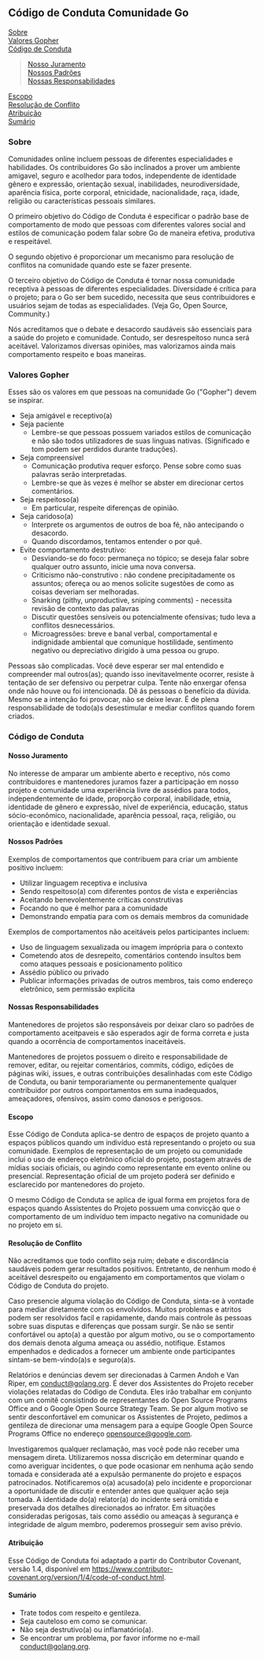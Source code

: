 ## Código de Conduta Comunidade Go




[Sobre](#sobre)\
[Valores Gopher](#valores-gopher)\
[Código de Conduta](#codigo-conduta)
> [Nosso Juramento](#nosso-juramento)\
> [Nossos Padrões](#nossos-padroes)\
> [Nossas Responsabilidades](#nossas-responsabilidades)

[Escopo](#escopo)\
[Resolução de Conflito](#resolu%c3%a7%c3%a3o-de-conflito)\
[Atribuição](#atribui%c3%a7%c3%a3o)\
[Sumário](#Sumário)





### Sobre
Comunidades online incluem pessoas de diferentes especialidades e habilidades. Os contribuidores Go são inclinados a prover um ambiente amigavel, 
seguro e acolhedor para todos, independente de identidade gênero e expressão, orientação sexual, inabilidades, neurodiversidade, aparência física,
porte corporal, etnicidade, nacionalidade, raça, idade, religião ou características pessoais similares.

O primeiro objetivo do Código de Conduta é especificar o padrão base de comportamento de modo que pessoas com diferentes valores social and estilos
de comunicação podem falar sobre Go de maneira efetiva, produtiva e respeitável.

O segundo objetivo é proporcionar um mecanismo para resolução de conflitos na comunidade quando este se fazer presente.

O terceiro objetivo do Código de Conduta é tornar nossa comunidade receptiva à pessoas de diferentes especialidades. Diversidade é crítica para o projeto; 
para o Go ser bem sucedido, necessita que seus contribuidores e usuários sejam de todas as especialidades. (Veja Go, Open Source, Community.)

Nós acreditamos que o debate e desacordo saudáveis são essenciais para a saúde do projeto e comunidade. Contudo, ser desrespeitoso nunca será aceitável. Valorizamos diversas opiniões,
mas valorizamos ainda mais comportamento respeito e boas maneiras.

### Valores Gopher

Esses são os valores em que pessoas na comunidade Go ("Gopher") devem se inspirar.

* Seja amigável e receptivo(a)
* Seja paciente
   * Lembre-se que pessoas possuem variados estilos de comunicação e não são todos utilizadores de suas linguas nativas. (Significado e tom podem ser perdidos      durante traduções).
* Seja compreensível
   * Comunicação produtiva requer esforço. Pense sobre como suas palavras serão interpretadas.
   * Lembre-se que às vezes é melhor se abster em direcionar certos comentários.
* Seja respeitoso(a)
    * Em particular, respeite diferenças de opinião.
* Seja caridoso(a)
    * Interprete os argumentos de outros de boa fé, não antecipando o desacordo.
    * Quando discordamos, tentamos entender o por quê.
* Evite comportamento destrutivo:
   * Desviando-se do foco: permaneça no tópico; se deseja falar sobre qualquer outro assunto, inicie uma nova conversa.
   * Criticismo não-construtivo : não condene precipitadamente os assuntos; ofereça ou ao menos solicite sugestões de como as coisas deveriam ser melhoradas.
   * Snarking (pithy, unproductive, sniping comments) - necessita revisão de contexto das palavras
   * Discutir questões sensíveis  ou potencialmente ofensivas; tudo leva a conflitos desnecessários.
   * Microagressões: breve e banal verbal, comportamental e indignidade ambiental que comunique hostilidade, sentimento negativo ou depreciativo dirigido
     à uma pessoa ou grupo.
     
Pessoas são complicadas. Você deve esperar ser mal entendido e compreender mal outros(as); quando isso inevitavelmente ocorrer, resiste à tentação de ser
defensivo ou perpetrar culpa. Tente não enxergar ofensa onde não houve ou foi intencionada. Dê ás pessoas o benefício da dúvida. Mesmo se a intenção foi
provocar, não se deixe levar. É de plena responsabilidade de todo(a)s desestimular e mediar conflitos quando forem criados.


### Código de Conduta

#### Nosso Juramento 

   No interesse de amparar um ambiente aberto e receptivo, nós como contribuidores e mantenedores juramos fazer a participação em nosso projeto e comunidade
   uma experiência livre de assédios para todos, independentemente de idade, proporção corporal, inabilidade, etnia, identidade de gênero e expressão, nível
   de experiência, educação, status sócio-econômico, nacionalidade, aparência pessoal, raça, religião, ou orientação e identidade sexual.

#### Nossos Padrões

Exemplos de comportamentos que contribuem para criar um ambiente positivo incluem:  
   * Utilizar linguagem receptiva e inclusiva
   * Sendo respeitoso(a) com diferentes pontos de vista e experiências
   * Aceitando benevolentemente críticas construtivas
   * Focando no que é melhor para a comunidade
   * Demonstrando empatia para com os demais membros da comunidade
  

Exemplos de comportamentos não aceitáveis pelos participantes incluem:
   * Uso de linguagem sexualizada ou imagem imprópria para o contexto
   * Cometendo atos de desrepeito, comentários contendo insultos bem como ataques pessoais e posicionamento político
   * Assédio público ou privado
   * Publicar informações privadas de outros membros, tais como endereço eletrônico, sem permissão explícita

#### Nossas Responsabilidades

   Mantenedores de projetos são responsáveis por deixar claro so padrões de comportamento aceitpaveis e são esperados 
   agir de forma correta e justa quando a ocorrência de comportamentos inaceitáveis.
   
   Mantenedores de projetos possuem o direito e responsabilidade de remover, editar, ou rejeitar comentários, commits,
   código, edições de páginas wiki, issues, e outras contribuições desalinhadas com este Código de Conduta, ou banir 
   temporariamente ou permanentemente qualquer contribuidor por outros comportamentos em suma inadequados, ameaçadores,
   ofensivos, assim como danosos e perigosos.


#### Escopo

Esse Código de Conduta aplica-se dentro de espaços de projeto quanto a espaços públicos quando um indivíduo está representando
o projeto ou sua comunidade. Exemplos de representação de um projeto ou comunidade inclui o uso de endereço eletrônico oficial do
projeto, postagem através de mídias sociais oficiais, ou agindo como representante em evento online ou presencial. Representação oficial
de um projeto poderá ser definido e esclarecido por mantenedores do projeto.

O mesmo Código de Conduta se aplica de igual forma em projetos fora de espaços quando Assistentes do Projeto possuem uma convicção que o
comportamento de um indivíduo tem impacto negativo na comunidade ou no projeto em si.


#### Resolução de Conflito

Não acreditamos que todo conflito seja ruim; debate e discordância saudáveis podem gerar resultados positivos. Entretanto, de nenhum modo
é aceitável desrespeito ou engajamento em comportamentos que violam o Código de Conduta do projeto.

Caso presencie alguma violação do Código de Conduta, sinta-se à vontade para mediar diretamente com os envolvidos. Muitos problemas e atritos
podem ser resolvidos facil e rapidamente, dando mais controle às pessoas sobre suas disputas e diferenças que possam surgir. Se não se sentir
confortável ou apto(a) a questão por algum motivo, ou se o comportamento dos demais denota alguma ameaça ou assédio, notifique. Estamos empenhados
e dedicados a fornecer um ambiente onde participantes sintam-se bem-vindo(a)s e seguro(a)s.


Relatórios e denúncias devem ser direcionadas à Carmen Andoh e Van Riper, em conduct@golang.org. É dever dos Assistentes do Projeto receber violações
relatadas do Código de Conduta. Eles irão trabalhar em conjunto com um comitê consistindo de representantes do Open Source Programs Office and o Google Open Source Strategy Team. Se por algum motivo se sentir desconfortável em comunicar os Assistentes de Projeto, pedimos a gentileza de direcionar uma mensagem para
a equipe Google Open Source Programs Office no endereço opensource@google.com.

Investigaremos qualquer reclamação, mas você pode não receber uma mensagem direta. Utilizaremos nossa discrição em determinar quando e como averiguar incidentes,
o que pode ocasionar em nenhuma ação sendo tomada e considerada até a expulsão permanente do projeto e espaços patrocinados. Notificaremos o(a) acusado(a) pelo incidente e proporcionar a oportunidade de discutir e entender antes que qualquer ação seja tomada. A identidade do(a) relator(a) do incidente será omitida e preservada dos detalhes direcionados ao infrator. Em situações consideradas perigosas, tais como assédio ou ameaças à segurança e integridade de algum membro, 
poderemos prosseguir sem aviso prévio.


#### Atribuição

Esse Código de Conduta foi adaptado a partir do Contributor Covenant, versão 1.4, disponível em
https://www.contributor-covenant.org/version/1/4/code-of-conduct.html.



#### Sumário

* Trate todos com respeito e gentileza.
* Seja cauteloso em como se comunicar.
* Não seja destrutivo(a) ou inflamatório(a).
* Se encontrar um problema, por favor informe no e-mail conduct@golang.org.

